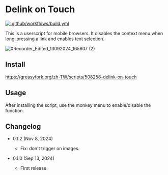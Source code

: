 Delink on Touch
===============

[![.github/workflows/build.yml](https://github.com/eight04/delink-on-touch/actions/workflows/build.yml/badge.svg)](https://github.com/eight04/delink-on-touch/actions/workflows/build.yml)

This is a userscript for mobile browsers. It disables the context menu when long-pressing a link and enables text selection.

![XRecorder_Edited_13092024_165607 (2)](https://github.com/user-attachments/assets/22c76013-ffeb-454b-936a-8514ea1b0b6e)

Install
-------

https://greasyfork.org/zh-TW/scripts/508258-delink-on-touch

Usage
-------

After installing the script, use the monkey menu to enable/disable the function.


Changelog
---------

* 0.1.2 (Nov 8, 2024)

  - Fix: don't trigger on images.

* 0.1.0 (Sep 13, 2024)

	- First release.
